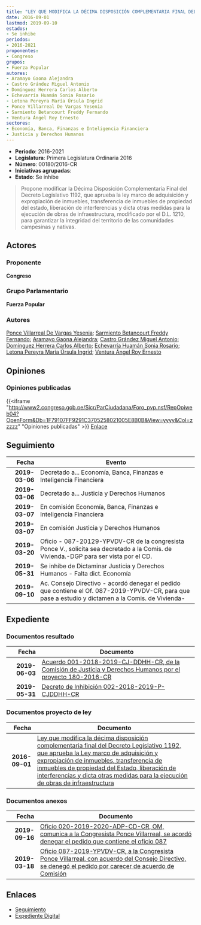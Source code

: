 ```yaml
---
title: "LEY QUE MODIFICA LA DÉCIMA DISPOSICIÓN COMPLEMENTARIA FINAL DEL D.L. 1192, QUE APRUEBA LA LEY MARCO DE ADQUISICIÓN Y EXPROPIACIÓN DE INMUEBLES, TRANSFERENCIA DE INMUEBLES DE PROPIEDAD DEL ESTADO, LIBERACIÓN DE INTERFERENCIAS Y DICTA OTRAS MEDIDAS PARA LA EJECUCIÓN DE OBRAS DE INFRAESTRUCTURA"
date: 2016-09-01
lastmod: 2019-09-10
estados:
- Se inhibe
periodos:
- 2016-2021
proponentes:
- Congreso
grupos:
- Fuerza Popular
autores:
- Aramayo Gaona Alejandra
- Castro Grández Miguel Antonio
- Domínguez Herrera Carlos Alberto
- Echevarría Huamán Sonia Rosario
- Letona Pereyra María Úrsula Ingrid
- Ponce Villarreal De Vargas Yesenia
- Sarmiento Betancourt Freddy Fernando
- Ventura Ángel Roy Ernesto
sectores:
- Economía, Banca, Finanzas e Inteligencia Financiera
- Justicia y Derechos Humanos
---
```

- **Periodo**: 2016-2021
- **Legislatura**: Primera Legislatura Ordinaria 2016
- **Número**: 00180/2016-CR
- **Iniciativas agrupadas**: 
- **Estado**: Se inhibe

> Propone modificar la Décima Disposición Complementaria Final del Decreto Legislativo 1192, que aprueba la ley marco de adquisición y expropiación de inmuebles, transferencia de inmuebles de propiedad del estado, liberación de interferencias y dicta otras medidas para la ejecución de obras de infraestructura, modificado por el D.L. 1210, para garantizar la integridad del territorio de las comunidades campesinas y nativas.


## Actores

### Proponente

**Congreso**

### Grupo Parlamentario

**Fuerza Popular**

### Autores

[Ponce Villarreal De Vargas Yesenia](mailto:mailto:yponce@congreso.gob.pe); [Sarmiento Betancourt Freddy Fernando](mailto:mailto:fsarmiento@congreso.gob.pe); [Aramayo Gaona Alejandra](mailto:mailto:maramayo@congreso.gob.pe); [Castro Grández Miguel Antonio](mailto:mailto:macastro@congreso.gob.pe); [Domínguez Herrera Carlos Alberto](mailto:mailto:cdominguez@congreso.gob.pe); [Echevarría Huamán Sonia Rosario](mailto:mailto:sechevarria@congreso.gob.pe); [Letona Pereyra María Úrsula Ingrid](mailto:mailto:mletona@congreso.gob.pe); [Ventura Ángel Roy Ernesto](mailto:mailto:rventura@congreso.gob.pe)

## Opiniones

### Opiniones publicadas

{{<iframe "http://www2.congreso.gob.pe/Sicr/ParCiudadana/Foro_pvp.nsf/RepOpiweb04?OpenForm&Db=1F79107FF9291C3705258021005E8B0B&View=yyyy&Col=zzzzz" "Opiniones publicadas" >}}
[Enlace](http://www2.congreso.gob.pe/Sicr/ParCiudadana/Foro_pvp.nsf/RepOpiweb04?OpenForm&Db=1F79107FF9291C3705258021005E8B0B&View=yyyy&Col=zzzzz)


## Seguimiento

| Fecha | Evento |
|------:|--------|
| **2019-03-06** | Decretado a... Economía, Banca, Finanzas e Inteligencia Financiera |
| **2019-03-06** | Decretado a... Justicia y Derechos Humanos |
| **2019-03-07** | En comisión Economía, Banca, Finanzas e Inteligencia Financiera |
| **2019-03-07** | En comisión Justicia y Derechos Humanos |
| **2019-03-20** | Oficio - 087-20129-YPVDV-CR de la congresista Ponce V., solicita sea decretado a la Comis. de Vivienda.-DGP para ser vista por el CD. |
| **2019-05-31** | Se inhibe de Dictaminar Justicia y Derechos Humanos - Falta dict. Economía |
| **2019-09-10** | Ac. Consejo Directivo - acordó denegar el pedido que contiene el Of. 087-2019-YPVDV-CR, para que pase a estudio y dictamen a la Comis. de Vivienda- |

## Expediente

### Documentos resultado

| Fecha | Documento |
|------:|-----------|
| **2019-06-03** | [Acuerdo 001-2018-2019-CJ-DDHH-CR, de la Comisión de Justicia y Derechos Humanos por el proyecto 180-2016-CR](http://www.leyes.congreso.gob.pe/Documentos/2016_2021/Decretos/Archivamiento/DA0040620190603.pdf) |
| **2019-05-31** | [Decreto de Inhibición 002-2018-2019-P-CJDDHH-CR](http://www.leyes.congreso.gob.pe/Documentos/2016_2021/Decretos/Archivamiento/DI0018020190531.pdf) |

### Documentos proyecto de ley

| Fecha | Documento |
|------:|-----------|
| **2016-09-01** | [Ley que modifica la décima disposición complementaria final del Decreto Legislativo 1192, que aprueba la Ley marco de adquisición y expropiación de inmuebles, transferencia de inmuebles de propiedad del Estado, liberación de interferencias y dicta otras medidas para la ejecución de obras de infraestructura](http://www.leyes.congreso.gob.pe/Documentos/2016_2021/Proyectos_de_Ley_y_de_Resoluciones_Legislativas/PL0018020160901-.pdf) |

### Documentos anexos

| Fecha | Documento |
|------:|-----------|
| **2019-09-16** | [Oficio 020-2019-2020-ADP-CD-CR, OM, comunica a la Congresista Ponce Villarreal, se acordó denegar el pedido que contiene el oficio 087](http://www.leyes.congreso.gob.pe/Documentos/2016_2021/Oficios/Oficialia_Mayor/OFICIO-020-2019-2020-ADP-CD-CR.pdf) |
| **2019-03-18** | [Oficio 087-2019-YPVDV-CR, a la Congresista Ponce Villarreal, con acuerdo del Consejo Directivo, se denegó el pedido por carecer de acuerdo de Comisión](http://www.leyes.congreso.gob.pe/Documentos/2016_2021/Consejo_Directivo/Pedidos_Pase_a_Comision/OFICIO-087-2019-YPVDV-CR.pdf) |

## Enlaces

- [Seguimiento](http://www2.congreso.gob.pe/Sicr/TraDocEstProc/CLProLey2016.nsf/f7fff46988ca05b1052578e100829cc7/eb4cbf4ba945054f0525802900740c37?OpenDocument)
- [Expediente Digital](http://www2.congreso.gob.pe/Sicr/TraDocEstProc/Expvirt_2011.nsf/visbusqptramdoc1621/00180?opendocument)

